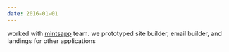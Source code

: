 ```yaml
---
date: 2016-01-01
---
```


worked with [mintsapp](https://mintsapp.io) team. we prototyped site builder, email builder, and landings for other applications
